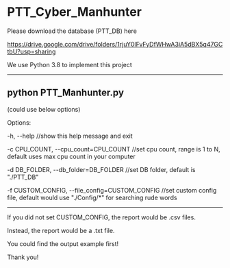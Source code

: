# PTT_Cyber_Manhunter

Please download the database (PTT_DB) here

https://drive.google.com/drive/folders/1rjuY0lFvFyDfWHwA3iA5dBX5q47GCtbU?usp=sharing


We use Python 3.8 to implement this project

-----------------------------------------------------------------------


python PTT_Manhunter.py 
--------------------------------------------------------------------------

(could use below options)

Options:

  -h, --help            //show this help message and exit

  -c CPU_COUNT, --cpu_count=CPU_COUNT                        //set cpu count, range is 1 to N, default uses max cpu count in your computer

  -d DB_FOLDER, --db_folder=DB_FOLDER                        //set DB folder, default is "./PTT_DB"

  -f CUSTOM_CONFIG, --file_config=CUSTOM_CONFIG              //set custom config file, default would use "./Config/*" for searching rude words
  
------------------------------------------------------------------------
  
  If you did not set CUSTOM_CONFIG, the report would be .csv files.
  
  Instead, the report would be a .txt file.

  You could find the output example first!
  
  Thank you!
